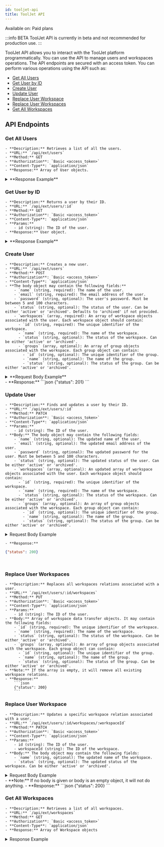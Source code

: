 ```yaml
---
id: tooljet-api
title: ToolJet API
---
```

<div className='badge badge--primary heading-badge'>Available on: Paid plans</div>

:::info BETA
ToolJet API is currently in beta and not recommended for production use.
:::

ToolJet API allows you to interact with the ToolJet platform programmatically. You can use the API to manage users and workspaces operations. The API endpoints are secured with an access token. You can perform various operations using the API such as:

 - [Get All Users](#get-all-users)
 - [Get User by ID](#get-user-by-id)
 - [Create User](#create-user)
 - [Update User](#update-user)
 - [Replace User Workspace](#replace-user-workspace)
 - [Replace User Workspaces](#replace-user-workspaces)
 - [Get All Workspaces](#get-all-workspaces)

## API Endpoints

### **Get All Users**
    - **Description:** Retrieves a list of all the users.
    - **URL:** `/api/ext/users`
    - **Method:** GET
    - **Authorization**: `Basic <access_token>`
    - **Content-Type**: `application/json`
    - **Response:** Array of User objects.
  <details>
  <summary>**Response Example**</summary>
```json
[
    {
      "id": "5b1608df-5e14-474b-b304-919623a9be57",
      "name": "Sam Oliver",
      "email": "sam@example.com",
      "status": "active",
      "workspaces": [
        {
          "id": "a831db72-c3d2-4b36-a98e-0023ffb15e66",
          "name": "demo-workspace",
          "status": "active",
          "groups": [
            {
              "id": "b3ae95dd-b1ca-4a21-abac-b321ee76698e",
              "name": "all_users"
            },
            {
              "id": "1830a113-24e5-4e33-8af2-e6502d477239",
              "name": "admin"
            }
          ]
        }
      ]
    },
    {
        "id": "919623a-5e14-4v4b-63b4-3343a9be57",
        "name": "David Smith",
        "email": "david@example.com",
        "status": "active",
        "workspaces": [
          {
            "id": "a831db72-c3d2-4b36-a98e-0023ffb15e66",
            "name": "demo-workspace",
            "status": "active",
            "groups": [
              {
                "id": "b3ae95dd-b1ca-4a21-abac-b321ee76698e",
                "name": "all_users"
              },
              {
                "id": "1830a113-24e5-4e33-8af2-e6502d477239",
                "name": "admin"
              }
            ]
          },
          {
              "id": "b8a0c07d-2430-46fd-ba71-2a71e48fde30",
              "name": "team-spac",
              "status": "active",
              "groups": [
                  {
                      "id": "7f7af977-a7e7-49e3-a08a-2dffce6f5942",
                      "name": "all_users"
                  },
                  {
                      "id": "eda68cf3-b70d-455f-8a2a-8cd4bbff77a6",
                      "name": "admin"
                  }
              ]
          }
        ]
      }
  ]
```
</details>

### **Get User by ID**
    - **Description:** Returns a user by their ID.
    - **URL:** `/api/ext/users/:id`
    - **Method:** GET
    - **Authorization**: `Basic <access_token>`
    - **Content-Type**: `application/json`
    - **Params:**
        - id (string): The ID of the user.
    - **Response:** User object.
  <details>
  <summary>**Response Example**</summary>
```json
{
    "id": "5b1608df-5e14-474b-b304-919623a9be57",
    "name": "Sam Oliver",
    "email": "sam@example.com",
    "status": "active",
    "workspaces": [
        {
            "id": "a831db72-c3d2-4b36-a98e-0023ffb15e66",
            "name": "demo-workspace",
            "status": "active",
            "groups": [
                {
                    "id": "b3ae95dd-b1ca-4a21-abac-b321ee76698e",
                    "name": "all_users"
                },
                {
                    "id": "1830a113-24e5-4e33-8af2-e6502d477239",
                    "name": "admin"
                }
            ]
        },
        {
            "id": "b8a0c07d-2430-46fd-ba71-2a71e48fde30",
            "name": "team-spac",
            "status": "active",
            "groups": [
                {
                    "id": "7f7af977-a7e7-49e3-a08a-2dffce6f5942",
                    "name": "all_users"
                },
                {
                    "id": "eda68cf3-b70d-455f-8a2a-8cd4bbff77a6",
                    "name": "admin"
                }
            ]
        }
    ]
}
```
</details>


### **Create User**
    - **Description:** Creates a new user.
    - **URL:** `/api/ext/users`
    - **Method:** POST
    - **Authorization**: `Basic <access_token>`
    - **Content-Type**: `application/json`
    - **The body object may contain the following fields:**
        - `name` (string, required): The name of the user.
        - `email` (string, required): The email address of the user.
        - `password` (string, optional): The user's password. Must be between 5 and 100 characters.
        - `status` (string, optional): The status of the user. Can be either 'active' or 'archived'. Defaults to 'archived' if not provided.
        - `workspaces` (array, required): An array of workspace objects associated with the user. Each workspace object should contain:
          - `id` (string, required): The unique identifier of the workspace.
          - `name` (string, required): The name of the workspace.
          - `status` (string, optional): The status of the workspace. Can be either 'active' or 'archived'.
          - `groups` (array, optional): An array of group objects associated with the workspace. Each group object can contain:
            - `id` (string, optional): The unique identifier of the group.
            - `name` (string, optional): The name of the group.
            - `status` (string, optional): The status of the group. Can be either 'active' or 'archived'.
  <details>
  <summary>**Request Body Example**</summary>
```json
{
  "name": "Alice Johnson",
  "email": "alice@example.com",
  "password": "qwy@4xt123",
  "status": "active",
  "workspaces": [
    {
      "name": "team-spac",
      "status": "active",
      "groups": [
        {
          "name": "all_users"
        }
      ]
    }
  ]
}
```
</details>
    - **Response:**
        ```json
        {"status": 201}
        ```

### **Update User**
    - **Description:** Finds and updates a user by their ID.
    - **URL:** `/api/ext/users/:id`
    - **Method:** PATCH
    - **Authorization**: `Basic <access_token>`
    - **Content-Type**: `application/json`
    - **Params:**
        - id (string): The ID of the user.
    - **Body:** The body object may contain the following fields:
        - `name` (string, optional): The updated name of the user.
        - `email` (string, optional): The updated email address of the user.
        - `password` (string, optional): The updated password for the user. Must be between 5 and 100 characters.
        - `status` (string, optional): The updated status of the user. Can be either 'active' or 'archived'.
        - `workspaces` (array, optional): An updated array of workspace objects associated with the user. Each workspace object should contain:
          - `id` (string, required): The unique identifier of the workspace.
          - `name` (string, required): The name of the workspace.
          - `status` (string, optional): The status of the workspace. Can be either 'active' or 'archived'.
          - `groups` (array, optional): An array of group objects associated with the workspace. Each group object can contain:
            - `id` (string, optional): The unique identifier of the group.
            - `name` (string, optional): The name of the group.
            - `status` (string, optional): The status of the group. Can be either 'active' or 'archived'.
<details>

<summary>Request Body Example</summary>

```json

{
  "name": "Allen Johnson",
  "email": "allen@example.com"
}

```

</details>

    - **Response:**


  ```json
  {"status": 200}
  ```
 
### **Replace User Workspaces**

    - **Description:** Replaces all workspaces relations associated with a user.
    - **URL:** `/api/ext/users/:id/workspaces`
    - **Method:** PUT
    - **Authorization**: `Basic <access_token>`
    - **Content-Type**: `application/json`
    - **Params:**
        - id (string): The ID of the user.
    - **Body:** Array of workspace data transfer objects. It may contain the following fields:
        - `id` (string, required): The unique identifier of the workspace.
        - `name` (string, required): The name of the workspace.
        - `status` (string, optional): The status of the workspace. Can be either 'active' or 'archived'.
        - `groups` (array, optional): An array of group objects associated with the workspace. Each group object can contain:
          - `id` (string, optional): The unique identifier of the group.
          - `name` (string, optional): The name of the group.
          - `status` (string, optional): The status of the group. Can be either 'active' or 'archived'.
    - **Note:** If the array is empty, it will remove all existing workspace relations.
    - **Response:**
        ```json
        {"status": 200}
        ```

### **Replace User Workspace**

    - **Description:** Updates a specific workspace relation associated with a user.
    - **URL:** `/api/ext/users/:id/workspaces/:workspaceId`
    - **Method:** PATCH
    - **Authorization**: `Basic <access_token>`
    - **Content-Type**: `application/json`
    - **Params:**
        - id (string): The ID of the user.
        - workspaceId (string): The ID of the workspace.
    - **Body:** The body object may contain the following fields:
        - `name` (string, optional): The updated name of the workspace.
        - `status` (string, optional): The updated status of the workspace. Can be either 'active' or 'archived'.
<details>

<summary>Request Body Example</summary>

```json

{
  "name": "Allen Johnson",
  "email": "allen@example.com"
}

```

</details>
    - **Note:** If no body is given or body is an empty object, it will not do anything.
    - **Response:**
        ```json
        {"status": 200}
        ```

### **Get All Workspaces**

    - **Description:** Retrieves a list of all workspaces.
    - **URL:** `/api/ext/workspaces`
    - **Method:** GET
    - **Authorization**: `Basic <access_token>`
    - **Content-Type**: `application/json`
    - **Response:** Array of Workspace objects

<details>
<summary>Response Example</summary>

```json
[
    {
        "id": "a831db72-c3d2-4b36-a98e-0023ffb15e66",
        "name": "demo-workspace",
        "status": "active",
        "groups": [
            {
                "id": "b3ae95dd-b1ca-4a21-abac-b321ee76698e",
                "name": "all_users"
            },
            {
                "id": "1830a113-24e5-4e33-8af2-e6502d477239",
                "name": "admin"
            }
        ]
    },
    {
        "id": "b8a0c07d-2430-46fd-ba71-2a71e48fde30",
        "name": "team-spac",
        "status": "active",
        "groups": [
            {
                "id": "7f7af977-a7e7-49e3-a08a-2dffce6f5942",
                "name": "all_users"
            },
            {
                "id": "eda68cf3-b70d-455f-8a2a-8cd4bbff77a6",
                "name": "admin"
            }
        ]
    }
]
```
</details>



